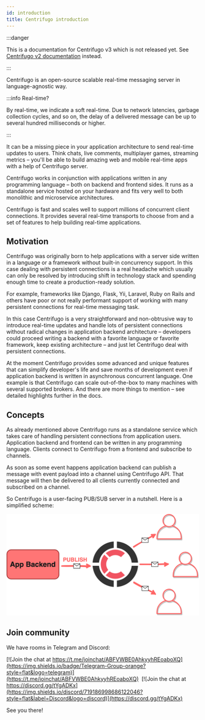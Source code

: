 ```yaml
---
id: introduction
title: Centrifugo introduction
---
```


:::danger

This is a documentation for Centrifugo v3 which is not released yet. See [Centrifugo v2 documentation](https://centrifugal.github.io/centrifugo/) instead.

:::

Centrifugo is an open-source scalable real-time messaging server in language-agnostic way.

:::info Real-time?

By real-time, we indicate a soft real-time. Due to network latencies, garbage collection cycles, and so on, the delay of a delivered message can be up to several hundred milliseconds or higher.

:::

It can be a missing piece in your application architecture to send real-time updates to users. Think chats, live comments, multiplayer games, streaming metrics – you'll be able to build amazing web and mobile real-time apps with a help of Centrifugo server.

Centrifugo works in conjunction with applications written in any programming language – both on backend and frontend sides. It runs as a standalone service hosted on your hardware and fits very well to both monolithic and microservice architectures. 

Centrifugo is fast and scales well to support millions of concurrent client connections. It provides several real-time transports to choose from and a set of features to help building real-time applications.

## Motivation

Centrifugo was originally born to help applications with a server side written in a language or a framework without built-in concurrency support. In this case dealing with persistent connections is a real headache which usually can only be resolved by introducing shift in technology stack and spending enough time to create a production-ready solution.

For example, frameworks like Django, Flask, Yii, Laravel, Ruby on Rails and others have poor or not really performant support of working with many persistent connections for real-time messaging task.

In this case Centrifugo is a very straightforward and non-obtrusive way to introduce real-time updates and handle lots of persistent connections without radical changes in application backend architecture – developers could proceed writing a backend with a favorite language or favorite framework, keep existing architecture – and just let Centrifugo deal with persistent connections.

At the moment Centrifugo provides some advanced and unique features that can simplify developer's life and save months of development even if application backend is written in asynchronous concurrent language. One example is that Centrifugo can scale out-of-the-box to many machines with several supported brokers. And there are more things to mention – see detailed highlights further in the docs.

## Concepts

As already mentioned above Centrifugo runs as a standalone service which takes care of handling persistent connections from application users. Application backend and frontend can be written in any programming language. Clients connect to Centrifugo from a frontend and subscribe to channels.

As soon as some event happens application backend can publish a message with event payload into a channel using Centrifugo API. That message will then be delivered to all clients currently connected and subscribed on a channel.

So Centrifugo is a user-facing PUB/SUB server in a nutshell. Here is a simplified scheme: 

![Centrifugo scheme](/img/scheme_sketch.png)

## Join community

We have rooms in Telegram and Discord:

[![Join the chat at https://t.me/joinchat/ABFVWBE0AhkyyhREoaboXQ](https://img.shields.io/badge/Telegram-Group-orange?style=flat&logo=telegram)](https://t.me/joinchat/ABFVWBE0AhkyyhREoaboXQ) &nbsp;[![Join the chat at https://discord.gg/tYgADKx](https://img.shields.io/discord/719186998686122046?style=flat&label=Discord&logo=discord)](https://discord.gg/tYgADKx)

See you there!
